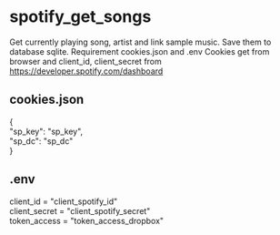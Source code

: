 # spotify_get_songs

Get currently playing song, artist and link sample music.
Save them to database sqlite.
Requirement cookies.json and .env
Cookies get from browser and client_id, client_secret from https://developer.spotify.com/dashboard
## cookies.json <br />
{ <br />
    "sp_key": "sp_key", <br />
    "sp_dc": "sp_dc" <br />
}


## .env <br />
client_id = "client_spotify_id" <br />
client_secret = "client_spotify_secret" <br />
token_access = "token_access_dropbox" <br />
